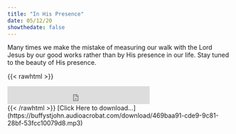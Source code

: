 ```yaml
---
title: "In His Presence"
date: 05/12/20
showthedate: false
---
```


Many times we make the mistake of measuring our walk with the Lord Jesus by our good works rather than by His presence in our life. Stay tuned to the beauty of His presence.
<!--more-->
{{< rawhtml >}}
<iframe width='320px' height='40px' src='https://www.audioacrobat.com/tplay/B86e5e019355238d6d0087cd2777bf7beNh0vFTYGJjkqCxxeRWpdZFBUVVVJSBYEPUgSeDZ+UFA' frameBorder='0'></iframe><br>
{{< /rawhtml >}}
[Click Here to download&hellip;](https://buffystjohn.audioacrobat.com/download/469baa91-cde9-9c81-28bf-53fcc10079d8.mp3)